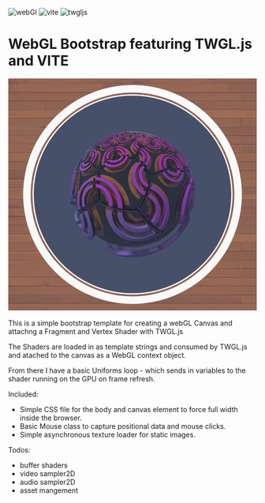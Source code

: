 ![webGl](https://img.shields.io/badge/webGl-2.0-green.svg?style=flat-square)
![vite](https://img.shields.io/badge/vite-6.0.1-51b1c5.svg?style=flat-square)
![twgljs](https://img.shields.io/badge/TWGL.js-5.5.4-c55197.svg?style=flat-square)

# WebGL Bootstrap featuring TWGL.js and VITE

![screenshot](./screenshot.png)

This is a simple bootstrap template for creating a webGL Canvas and attachng
a Fragment and Vertex Shader with TWGL.js

The Shaders are loaded in as template strings and consumed by TWGL.js and 
atached to the canvas as a WebGL context object.

From there I have a basic Uniforms loop - which sends in variables to the 
shader running on the GPU on frame refresh.

Included:
- Simple CSS file for the body and canvas element to force full width
inside the browser. 
- Basic Mouse class to capture positional data and mouse clicks.
- Simple asynchronous texture loader for static images. 

Todos:

- buffer shaders
- video sampler2D
- audio sampler2D
- asset mangement
